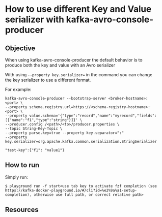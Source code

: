 # How to use different Key and Value serializer with kafka-avro-console-producer

## Objective

When using kafka-avro-console-producer the default behavior is to produce both the key and value with an Avro serializer

With using ``--property key.serializer=`` in the command you can change the key serializer to use a different format.

For example:
```
kafka-avro-console-producer --bootstrap-server <broker-hostname>:<port> \
--property schema.registry.url=https://<schema-registry-hostname>:<port> \
--property value.schema='{"type":"record","name":"myrecord","fields":[{"name":"f1","type":"string"}]}' \
--producer.config /<path>/<to>/producer.properties \
--topic String-Key-Topic \
--property parse.key=true --property key.separator=":"
--property key.serializer=org.apache.kafka.common.serialization.StringSerializer

"test-key":{"f1": "value1"}
```

## How to run

Simply run:

```
$ playground run -f start<use tab key to activate fzf completion (see https://kafka-docker-playground.io/#/cli?id=%e2%9a%a1-setup-completion), otherwise use full path, or correct relative path>
```

## Resources
